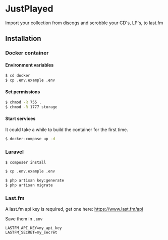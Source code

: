 # JustPlayed

Import your collection from discogs and scrobble your CD's, LP's, to last.fm

## Installation

### Docker container

#### Environment variables

```bash
$ cd docker
$ cp .env.example .env
```

#### Set permissions

```bash
$ chmod -R 755 .
$ chmod -R 1777 storage
```

#### Start services

It could take a while to build the container for the first time.

```bash
$ docker-compose up -d
```

### Laravel

```bash
$ composer install

$ cp .env.example .env

$ php artisan key:generate
$ php artisan migrate
```

### Last.fm

A last.fm api key is required, get one here: https://www.last.fm/api

Save them in `.env`

```
LASTFM_API_KEY=my_api_key
LASTFM_SECRET=my_secret
```
